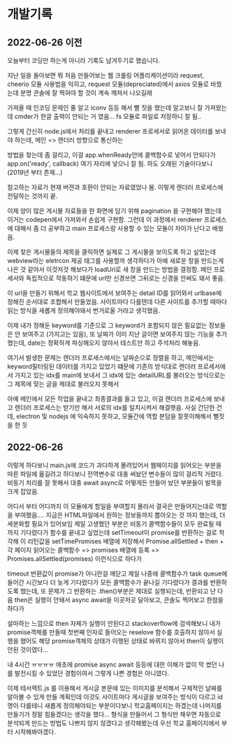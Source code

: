 # 개발기록
## 2022-06-26 이전
오늘부터 코딩만 하는게 아니라 기록도 남겨두기로 했습니다.

지난 일을 돌아보면 뭐 처음 만들어보는 웹 크롤링 어플리케이션이라 
request, cheerio 모듈 사용법을 익히고, request 모듈(depreciated)에서 axios 모듈로 바꿨는데 분명 콘솔에 잘 찍혀야 할 것이 계속 깨져서 나오길래 

가져올 때 인코딩 문제인 줄 알고 iconv 등등 해서 뻘 짓을 했는데 알고보니 잘 가져왔는데 cmder가 한글 출력이 안되는 거 였음... fs 모듈로 파일로 저장하니 잘 됨..

그렇게 간신히 node.js에서 처리를 끝내고 renderer 프로세서로 읽어온 데이터를 보내야 하는데, 메인 => 렌더러 방향으로 통신하는 

방법을 찾는데 좀 걸리고, 이걸 app.whenReady안에 콜백함수로 넣어서 안되다가 app.on('ready', callback) 여기 자리에 넣으니 잘 됨. 하도 오래된 기술이다보니 (2019년 부터 존재...)

참고하는 자료가 현재 버젼과 호환이 안되는 자료였었나 봄. 이렇게 렌더러 프로세스에 전달하는 것까지 끝.

이제 양이 많은 게시물 자료들을 한 화면에 담기 위해 pagination 을 구현해야 했는데 이거는 codepen에서 가져와서 손쉽게 구현함. 그런데 이 과정에서 renderer 프로세스에 대해서 좀 더 공부하고 main 프로세스랑 사용할 수 있는 모듈이 차이가 난다고 배웠음.

이제 찾은 게시물들의 제목을 클릭하면 실제로 그 게시물을 보이도록 하고 싶었는데 webview라는 eletrcon 제공 태그를 사용할까 생각하다가 아예 새로운 창을 만드는게 나은 것 같아서 이것저것 해보다가 loadUrl로 새 창을 만드는 방법을 결정함. 메인 프로세서와 독립적으로 작동하기 떄문에 url만 신경쓰면 그뒤로는 신경을 안써도 돼서 좋음.

이 url을 만들기 위해서 학교 웹사이트에서 보여주는 detail ID를 읽어와서 urlbase에 정해진 순서대로 조합해서 만들었음. 사이트마다 다를텐데 다른 사이트를 추가할 때마다 읽는 방식을 새롭게 정의해야돼서 번거로울 거라고 생각했음.

이제 내가 정해둔 keyword를 기준으로 그 keyword가 포함되지 않은 필요없는 정보들은 안 보여주고 (가지고는 있음), 또 날짜가 이미 지난 글이면 보여주지 않는 기능을 추가했는데, date는 정확하게 파싱해오지 않아서 테스트만 하고 주석처리 해놓음.

 여기서 발생한 문제는 렌더러 프로세스에서는 날짜순으로 정렬을 하고, 메인에서는 keyword필터링된 데이터를 가지고 있었기 떄문에 기존의 방식대로 렌더러 프로세서에서 가지고 있는 idx를 main에 보내서 그 idx에 있는 detailURL를 불러오는 방식으로는 그 제목에 맞는 글을 제대로 불러오지 못해서 
 
 아예 메인에서 모든 작업을 끝내고 최종결과를 들고 있고, 이걸 렌더러 프로세스에 보내고 렌더러 프로세스는 받기만 해서 서로의 idx를 일치시켜서 해결햇음. 사실 간단한 건데, electron 및 nodejs 에 익숙하지 못하고, 모듈간에 역할 분담을 잘못이해해서 뻘짓을 한 듯

## 2022-06-26
이렇게 하다보니 main.js에 코드가 과다하게 몰려있어서 웹페이지를 읽어오는 부분을 따른 파일에 옮길려고 하다보니 전역변수로 대충 써놨던 변수들이 많이 걸리적 거렸다. 비동기 처리를 잘 못해서 대충 await async로 어떻게든 만들어 놨던 부분들이 발목을 크게 잡았음. 

어디서 부터 어디까지 이 모듈에게 할일을 부여할지 몰라서 결국은 만들어지는대로 역할을 부여했음.... 지금은 HTML파일에서 원하는 정보들까지 뽑아오는 것 까지 했는데, 더 세분화할 필요가 있어보임 제일 고생했던 부분은 비동기 콜백함수들이 모두 완료될 때 까지 기다렸다가 함수를 끝내고 싶었는데 setTimeout이 promise를 반환하는 걸로 착각해 이 리턴값을 setTimePromises 배열에 저장해서 Promise.allSettled + then + 각 페이지 읽어오는 콜백함수 => promises 배열에 등록 => Promises.allSettled(promises) 이런식으로 하다가 

timeout 반환값이 promise가 아니란걸 깨닫고 제일 나중에 콜백함수가 task queue에 들어간 시간보다 더 늦게 기다렸다가 모든 콜백함수가 끝나길 기다렸다가 결과를 반환하도록 했는데, 또 문제가 그 반환하는 .then()부분은 제대로 실행되는데, 반환되고 난 다음 then은 실행이 안돼서 async await을 이곳저곳 달아보고, 콘솔도 찍어보고 한참을 하다가 

설마하는 느낌으로 then 자체가 실행이 안된다고 stackoverflow에 검색해보니 내가 promise객체를 만들때 첫번째 인자로 들어오는 reselove 함수를 호출하지 않아서 실행을 했어도 해당 promise객체의 상태가 이행된 상태로 바뀌지 않아서 then이 실행이 안된 것이였다... 

내 4시간 ㅠㅠㅠㅠ 애초에 promise async await 등등에 대한 이해가 없이 막 썼던 나를 발전시킬 수 있었던 경험이여서 그렇게 나쁜 경험은 아니였다.

이제 테서렉트.js 를 이용해서 게시글 본문에 있는 이미지를 분석해서 구체적인 날짜를 알아볼 수 있게 만들 계획인데 이것도 사이트마다 게시글을 보여주는 방식이 다르고 id명이 다를테니 새롭게 정의해야되는 부분이다보니 학교홈페이지는 하겠는데 나머지를 만들기가 정말 힘들겠다는 생각을 했다... 형식을 만들어서 그 형식만 채우면 자동으로 분석되게 만드는 방법도 나쁘지 않지 않겠다고 생각해봤는데 우선 학교 홈페이지에서 부터 시작해봐야겠다.

